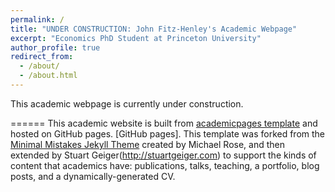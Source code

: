 ```yaml
---
permalink: /
title: "UNDER CONSTRUCTION: John Fitz-Henley's Academic Webpage"
excerpt: "Economics PhD Student at Princeton University"
author_profile: true
redirect_from: 
  - /about/
  - /about.html
---
```


This academic webpage is currently under construction.

======
This academic website is built from [academicpages template](https://github.com/academicpages/academicpages.github.io) and hosted on GitHub pages. [GitHub pages]. This template was forked from the [Minimal Mistakes Jekyll Theme](https://mmistakes.github.io/minimal-mistakes/) created by Michael Rose, and then extended by Stuart Geiger(http://stuartgeiger.com) to support the kinds of content that academics have: publications, talks, teaching, a portfolio, blog posts, and a dynamically-generated CV.
